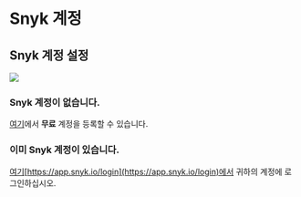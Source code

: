 # Snyk 계정

## Snyk 계정 설정

![](https://partner-workshop-assets.s3.us-east-2.amazonaws.com/snyk-signup.png)

### Snyk 계정이 없습니다.

[여기](https://app.snyk.io/signup/?utm\_medium=Partner\&utm\_source=Atlassian\&utm\_campaign=Bitbucket-cloud-promo-Q1-2020)에서 **무료** 계정을 등록할 수 있습니다.

### 이미 Snyk 계정이 있습니다.

[여기](https://app.snyk.io/login)[https://app.snyk.io/login](https://app.snyk.io/login)에서 귀하의 계정에 로그인하십시오.
